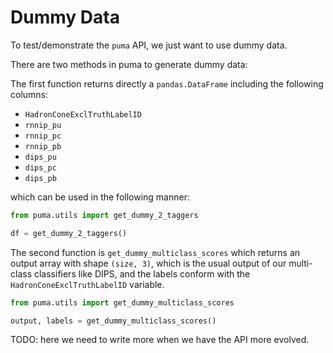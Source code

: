 # Dummy Data

To test/demonstrate the `puma` API, we just want to use dummy data.

There are two methods in puma to generate dummy data:

The first function returns directly a `pandas.DataFrame` including the following columns:

- `HadronConeExclTruthLabelID`
- `rnnip_pu`
- `rnnip_pc`
- `rnnip_pb`
- `dips_pu`
- `dips_pc`
- `dips_pb`

which can be used in the following manner:

```python
from puma.utils import get_dummy_2_taggers

df = get_dummy_2_taggers()

```

The second function is `get_dummy_multiclass_scores` which returns an output array
with shape `(size, 3)`, which is the usual output of our multi-class classifiers like
DIPS, and the labels conform with the `HadronConeExclTruthLabelID` variable.

```python
from puma.utils import get_dummy_multiclass_scores

output, labels = get_dummy_multiclass_scores()
```

TODO: here we need to write more when we have the API more evolved.
